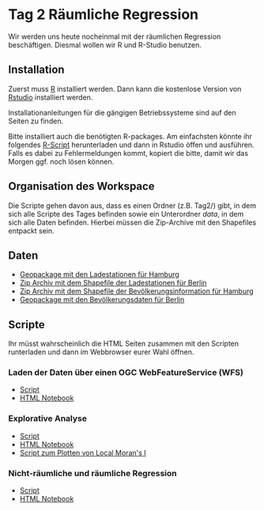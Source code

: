 # Tag 2 Räumliche Regression

Wir werden uns heute nocheinmal mit der räumlichen Regression beschäftigen. Diesmal wollen wir R und R-Studio benutzen.

## Installation
Zuerst muss <a href="https://cran.r-project.org/">R</a> installiert werden. Dann kann die kostenlose Version von <a href="https://rstudio.com/products/rstudio/download/">Rstudio</a> installiert werden.

Installationanleitungen für die gängigen Betriebssysteme sind auf den Seiten zu finden.

Bitte installiert auch die benötigten R-packages. Am einfachsten könnte ihr folgendes <a href="https://raw.githubusercontent.com/heikalab/urbandatascience/main/Tag2/installRequiredPackages.r">R-Script</a> herunterladen und dann in Rstudio öffen und ausführen. Falls es dabei zu Fehlermeldungen kommt, kopiert die bitte, damit wir das Morgen ggf. noch lösen können.



## Organisation des Workspace

Die Scripte gehen davon aus, dass es einen Ordner (z.B. Tag2/) gibt, in dem sich alle Scripte des Tages befinden sowie ein Unterordner *data*, in dem sich alle Daten befinden. Hierbei müssen die Zip-Archive mit den Shapefiles entpackt sein.

## Daten

* <a href="https://raw.githubusercontent.com/heikalab/urbandatascience/main/Tag2/data/HH.gpkg">Geopackage mit den Ladestationen für Hamburg</a>
* <a href="https://raw.githubusercontent.com/heikalab/urbandatascience/main/Tag2/data/chargingStations_berlin.zip">Zip Archiv mit dem Shapefile der Ladestationen für Berlin</a>
* <a href="https://raw.githubusercontent.com/heikalab/urbandatascience/main/Tag2/data/popPoly.zip">Zip Archiv mit dem Shapefile der Bevölkerungsinformation für Hamburg</a>
* <a href="https://raw.githubusercontent.com/heikalab/urbandatascience/main/Tag2/data/Berlin.gpkg">Geopackage mit den Bevölkerungsdaten für Berlin</a>

## Scripte

Ihr müsst wahrscheinlich die HTML Seiten zusammen mit den Scripten runterladen und dann im Webbrowser eurer Wahl öffnen.

### Laden der Daten über einen OGC WebFeatureService (WFS)
*  <a href="https://raw.githubusercontent.com/heikalab/urbandatascience/main/Tag2/udlDay2_getDataFreomWFS_HH.Rmd">Script</a>
* <a href="https://raw.githubusercontent.com/heikalab/urbandatascience/main/Tag2/udlDay2_getDataFreomWFS_HH.html">HTML Notebook</a>


### Explorative Analyse
*  <a href="https://raw.githubusercontent.com/heikalab/urbandatascience/main/Tag2/udlDay2_explorative_HH.Rmd">Script</a>
* <a href="https://raw.githubusercontent.com/heikalab/urbandatascience/main/Tag2/udlDay2_explorative_HH.html">HTML Notebook</a>
* <a href="https://raw.githubusercontent.com/heikalab/urbandatascience/main/Tag2/plotLocalMoransI.r">Script zum Plotten von Local Moran's I</a>

### Nicht-räumliche und räumliche Regression
*  <a href="https://raw.githubusercontent.com/heikalab/urbandatascience/main/Tag2/udlDay2_spatialReg_HH.Rmd">Script</a>
* <a href="https://raw.githubusercontent.com/heikalab/urbandatascience/main/Tag2/udlDay2_spatialReg_HH.html">HTML Notebook</a>

